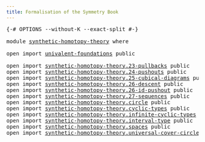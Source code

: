 ```yaml
---
title: Formalisation of the Symmetry Book
---
```


<pre class="Agda"><a id="60" class="Symbol">{-#</a> <a id="64" class="Keyword">OPTIONS</a> <a id="72" class="Pragma">--without-K</a> <a id="84" class="Pragma">--exact-split</a> <a id="98" class="Symbol">#-}</a>

<a id="103" class="Keyword">module</a> <a id="110" href="synthetic-homotopy-theory.html" class="Module">synthetic-homotopy-theory</a> <a id="136" class="Keyword">where</a>

<a id="143" class="Keyword">open</a> <a id="148" class="Keyword">import</a> <a id="155" href="univalent-foundations.html" class="Module">univalent-foundations</a> <a id="177" class="Keyword">public</a>

<a id="185" class="Keyword">open</a> <a id="190" class="Keyword">import</a> <a id="197" href="synthetic-homotopy-theory.23-pullbacks.html" class="Module">synthetic-homotopy-theory.23-pullbacks</a> <a id="236" class="Keyword">public</a>
<a id="243" class="Keyword">open</a> <a id="248" class="Keyword">import</a> <a id="255" href="synthetic-homotopy-theory.24-pushouts.html" class="Module">synthetic-homotopy-theory.24-pushouts</a> <a id="293" class="Keyword">public</a>
<a id="300" class="Keyword">open</a> <a id="305" class="Keyword">import</a> <a id="312" href="synthetic-homotopy-theory.25-cubical-diagrams.html" class="Module">synthetic-homotopy-theory.25-cubical-diagrams</a> <a id="358" class="Keyword">public</a>
<a id="365" class="Keyword">open</a> <a id="370" class="Keyword">import</a> <a id="377" href="synthetic-homotopy-theory.26-descent.html" class="Module">synthetic-homotopy-theory.26-descent</a> <a id="414" class="Keyword">public</a>
<a id="421" class="Keyword">open</a> <a id="426" class="Keyword">import</a> <a id="433" href="synthetic-homotopy-theory.26-id-pushout.html" class="Module">synthetic-homotopy-theory.26-id-pushout</a> <a id="473" class="Keyword">public</a>
<a id="480" class="Keyword">open</a> <a id="485" class="Keyword">import</a> <a id="492" href="synthetic-homotopy-theory.27-sequences.html" class="Module">synthetic-homotopy-theory.27-sequences</a> <a id="531" class="Keyword">public</a>
<a id="538" class="Keyword">open</a> <a id="543" class="Keyword">import</a> <a id="550" href="synthetic-homotopy-theory.circle.html" class="Module">synthetic-homotopy-theory.circle</a> <a id="583" class="Keyword">public</a>
<a id="590" class="Keyword">open</a> <a id="595" class="Keyword">import</a> <a id="602" href="synthetic-homotopy-theory.cyclic-types.html" class="Module">synthetic-homotopy-theory.cyclic-types</a> <a id="641" class="Keyword">public</a>
<a id="648" class="Keyword">open</a> <a id="653" class="Keyword">import</a> <a id="660" href="synthetic-homotopy-theory.infinite-cyclic-types.html" class="Module">synthetic-homotopy-theory.infinite-cyclic-types</a> <a id="708" class="Keyword">public</a>
<a id="715" class="Keyword">open</a> <a id="720" class="Keyword">import</a> <a id="727" href="synthetic-homotopy-theory.interval-type.html" class="Module">synthetic-homotopy-theory.interval-type</a> <a id="767" class="Keyword">public</a>
<a id="774" class="Keyword">open</a> <a id="779" class="Keyword">import</a> <a id="786" href="synthetic-homotopy-theory.spaces.html" class="Module">synthetic-homotopy-theory.spaces</a> <a id="819" class="Keyword">public</a>
<a id="826" class="Keyword">open</a> <a id="831" class="Keyword">import</a> <a id="838" href="synthetic-homotopy-theory.universal-cover-circle.html" class="Module">synthetic-homotopy-theory.universal-cover-circle</a> <a id="887" class="Keyword">public</a>
</pre>
